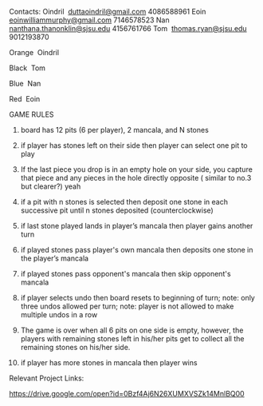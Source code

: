 Contacts:
Oindril ­ duttaoindril@gmail.com 408­658­8961
Eoin ­ eoinwilliammurphy@gmail.com 714­657­8523
Nan ­ nanthana.thanonklin@sjsu.edu 415­676­1766
Tom ­ thomas.ryan@sjsu.edu 901­219­3870

Orange ­ Oindril

Black ­ Tom

Blue ­ Nan

Red ­ Eoin

GAME RULES

1. board has 12 pits (6 per player), 2 mancala, and N stones 

2. if player has stones left on their side then player can select one pit to play

3. If the last piece you drop is in an empty hole on your side, you capture that piece and any pieces in the hole directly opposite ( similar to no.3 but clearer?) yeah

4. if a pit with n stones is selected then deposit one stone in each successive pit until n stones deposited (counter­clockwise)

5. if last stone played lands in player’s mancala then player gains another turn

6. if played stones pass player's own mancala then deposits one stone in the player’s mancala

7. if played stones pass opponent's mancala then skip opponent's mancala

8. if player selects undo then board resets to beginning of turn; note: only three undos allowed per turn; note: player is not allowed to make multiple undos in a row

9. The game is over when all 6 pits on one side is empty, however, the players with remaining  stones left in his/her pits get to collect all the remaining stones on his/her side.

10. if player has more stones in mancala then player wins

Relevant Project Links:

https://drive.google.com/open?id=0Bzf4Aj6N26XUMXVSZk14MnlBQ00
